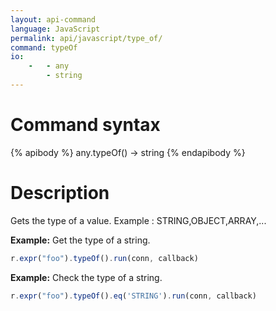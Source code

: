 ```yaml
---
layout: api-command
language: JavaScript
permalink: api/javascript/type_of/
command: typeOf
io:
    -   - any
        - string
---
```


# Command syntax #

{% apibody %}
any.typeOf() &rarr; string
{% endapibody %}

# Description #

Gets the type of a value. Example : STRING,OBJECT,ARRAY,...

__Example:__ Get the type of a string.

```js
r.expr("foo").typeOf().run(conn, callback)
```

__Example:__ Check the type of a string.

```js
r.expr("foo").typeOf().eq('STRING').run(conn, callback)
```
